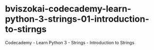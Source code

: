 # bviszokai-codecademy-learn-python-3-strings-01-introduction-to-stirngs
Codecademy - Learn Python 3 - Strings - Introduction to Strings
